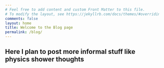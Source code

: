 ```yaml
---
# Feel free to add content and custom Front Matter to this file.
# To modify the layout, see https://jekyllrb.com/docs/themes/#overriding-theme-defaults
comments: false
layout: home
title: Welcome to the Blog page
permalink: /blog/
---
```

## Here I plan to post more informal stuff like physics shower thoughts
